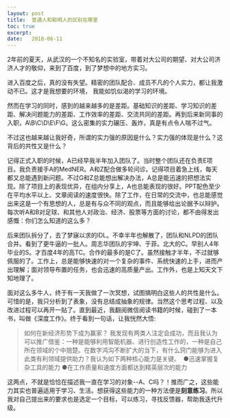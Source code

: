 ```yaml
---
layout: post
title:  普通人和聪明人的区别在哪里
toc: true 
excerpt: 
date:   2018-06-11
---
```


2年前的夏天，从武汉的一个不知名的实验室，带着对大公司的期望、对大公司济济人才的敬仰，来到了百度，到了梦想中的地方实习。

进入百度之后，真的没有失望。精密的团队配合、成员不凡的个人实力，都让我激动不已。这才是我想要的环境， 我能如饥似渴的学习的环境。

然而在学习的同时，感到的越来越多的是差距。基础知识的差距、学习知识的差距、解决问题能力的差距、工作效率的差距、交流共同的差距。再到后来新同事的入职，A\B\C\D\E\F\G。这么密集的实力碾压、轰炸，真是有点令人喘不过气。

不过这也越来越让我好奇，所谓的实力强的原因是什么？实力强的体现是什么？这背后的共性又是什么？

记得正式入职的时候，A已经早我半年加入团队了。当时整个团队还在负责E项目。我负责接手A的MedNER。A和Z配合做多轮问诊。记得项目着急上线，每天都又总能遇到新问题。不过G和Z总能想出解决办法，A总是能迅速的把想法实现。除了项目上的表现优异，在组内分享上，A也总能表现的很好。PPT配色至少在平均水平以上、文章阅读的速度很快。除了工作，在日常的交流中，也总能感觉出来这是一个有思想的人，总是有与众不同的观点，而且能够给出论据予以辩护。每次听A和B对足球、和其他人对政治、经济、股票等方面的讨论，都不由得发出感慨：你们怎么知道的这么多？

后来团队拆分了，去了梦寐以求的IDL。不幸半年也解散了，团队和NLPD的团队合并。看到了更牛逼的一批人。周志华团队的宇坤、于菲。北大的C。早别人4年毕业的S。才百度4年的高TC。合作的最多的是C了。虽然接触才半年，不过就够佩服的了。工作上，总是能够快速的对一个复杂的事件、系统快速的上手，进而产出理解；面对领导布置的任务，也会迅速的高质量产出。工作外，也是上知天文下知地理了。

面对这么多牛人，终于有一天我做了一次冥想，试图搞明白这些人的共性是什么。可惜的是，我只分析到了表象，没有总结成抽象的规律。当然这个思考过程、以及改进过程可以再开一贴了。直到最近，我翻阅微信阅读书籍的时候，碰到了一本书，叫做《深度工作》。终于看到一句话，让我恍然大悟:

> 如何在新经济形势下成为赢家？
> 我发现有两类人注定会成功，而且我认为可以推广借鉴：一种是能够利用智能机器、进行创造性工作的，一种是自己所在领域的个中翘楚。在数字鸿沟不断扩大的当下，有什么窍门能够为进入此类有利领域提供助力？我认为如下两种核心能力是关键。 
> ●迅速掌握复杂工具的能力
> ●在工作质量和速度方面都达到精英层次的能力

这两点，不就是恰恰在描述我一直在学习的对象--A、C吗？！推而广之，这些能力其实也普遍适用于学习、生活。想获得这些能力的一种方法便是**刻意练习**。所以我对自己提出来的要求也是选定一个目标，可以练习，寻找反馈器，帮助我迭代升级。

